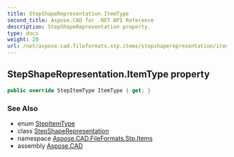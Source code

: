 ```yaml
---
title: StepShapeRepresentation.ItemType
second_title: Aspose.CAD for .NET API Reference
description: StepShapeRepresentation property. 
type: docs
weight: 20
url: /net/aspose.cad.fileformats.stp.items/stepshaperepresentation/itemtype/
---
```

## StepShapeRepresentation.ItemType property

```csharp
public override StepItemType ItemType { get; }
```

### See Also

* enum [StepItemType](../../stepitemtype/)
* class [StepShapeRepresentation](../)
* namespace [Aspose.CAD.FileFormats.Stp.Items](../../stepshaperepresentation/)
* assembly [Aspose.CAD](../../../)


